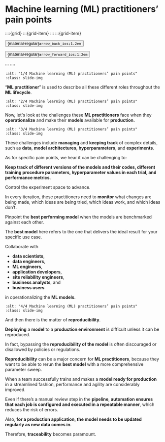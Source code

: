 # Machine learning (ML) practitioners’ pain points

<aside class="margin sidebar">

::::{grid}
:::{grid-item}
:::
:::{grid-item}
<div id="slide-controls" class="btn-toolbar justify-content-between">

<button id="arrow_back" class="sd-btn">{material-regular}`arrow_back_ios;1.2em`</button>

<button id="arrow_forward" class="sd-btn">{material-regular}`arrow_forward_ios;1.2em`</button>
</div>
:::
::::
</aside>
<div class="slides">
<div>

```{image} ../../../images/gcp_courses/ml_operations_mlops_getting_started/employing_ml_operations/ml_ml_practitioners_pain_points/001.jpg
:alt: "1/4 Machine learning (ML) practitioners’ pain points"
:class: slide-img
```
<div class="cell tag_remove-input tag_output_scroll docutils container">
<div class="cell_output docutils container">

“**ML practitioner**” is used to describe all these different roles throughout the **ML lifecycle**.
</div>
</div>
</div>
</div>
<div class="slides">
<div>

```{image} ../../../images/gcp_courses/ml_operations_mlops_getting_started/employing_ml_operations/ml_ml_practitioners_pain_points/002.jpg
:alt: "2/4 Machine learning (ML) practitioners’ pain points"
:class: slide-img
```
<div class="cell tag_remove-input tag_output_scroll docutils container">
<div class="cell_output docutils container">

Now, let's look at the challenges these **ML practitioners** face when they **operationalize** and make their **models** available for **production.**
</div>
</div>
</div>
</div>
<div class="slides">
<div>

```{image} ../../../images/gcp_courses/ml_operations_mlops_getting_started/employing_ml_operations/ml_ml_practitioners_pain_points/003.jpg
:alt: "3/4 Machine learning (ML) practitioners’ pain points"
:class: slide-img
```
<div class="cell tag_remove-input tag_output_scroll docutils container">
<div class="cell_output docutils container">

These challenges include **managing** and **keeping track** of complex details, such as **data**, **model** **architectures**, **hyperparameters**, and **experiments**. 

As for specific pain points, we hear it can be challenging to:

**Keep track of different versions of the models and their codes, different training procedure parameters, hyperparameter values in each trial, and performance metrics**. 

Control the experiment space to advance. 

In every iteration, these practitioners need to **monitor** what changes are being made, which ideas are being tried, which ideas work, and which ideas don’t. 

Pinpoint the **best performing model** when the models are benchmarked against each other. 

The **best model** here refers to the one that delivers the ideal result for your specific use case. 

Collaborate with 
* **data scientists**, 
* **data engineers**, 
* **ML engineers**, 
* **application developers**, 
* **site reliability engineers**,
* **business analysts**, and 
* **business users** 

in operationalizing the **ML models**.
</div>
</div>
</div>
</div>
<div class="slides">
<div>

```{image} ../../../images/gcp_courses/ml_operations_mlops_getting_started/employing_ml_operations/ml_ml_practitioners_pain_points/004.jpg
:alt: "4/4 Machine learning (ML) practitioners’ pain points"
:class: slide-img
```
<div class="cell tag_remove-input tag_output_scroll docutils container">
<div class="cell_output docutils container">

And then there is the matter of **reproducibility**.

**Deploying** a **model** to a **production environment** is difficult unless it can be reproduced. 

In fact, bypassing the **reproducibility of the model** is often discouraged or disallowed by policies or regulations.

**Reproducibility** can be a major concern for **ML practitioners**, because they want to be able to rerun the **best model** with a more comprehensive parameter sweep. 

When a team successfully trains and makes a **model ready for production** in a streamlined fashion, performance and agility are considerably improved. 

Even if there’s a manual review step in the **pipeline**, **automation ensures that each job is configured and executed in a repeatable manner**, which reduces the risk of errors.

Also, **for a production application, the model needs to be updated regularly as new data comes in**. 

Therefore, **traceability** becomes paramount.
</div>
</div>
</div>
</div>
